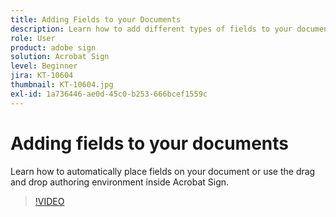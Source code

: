 ```yaml
---
title: Adding Fields to your Documents
description: Learn how to add different types of fields to your documents
role: User
product: adobe sign
solution: Acrobat Sign
level: Beginner
jira: KT-10604
thumbnail: KT-10604.jpg
exl-id: 1a736446-ae0d-45c0-b253-666bcef1559c
---
```

# Adding fields to your documents

Learn how to automatically place fields on your document or use the drag and drop authoring environment inside Acrobat Sign.

>[!VIDEO](https://video.tv.adobe.com/v/346620?quality=12&learn=on&hidetitle=true)
